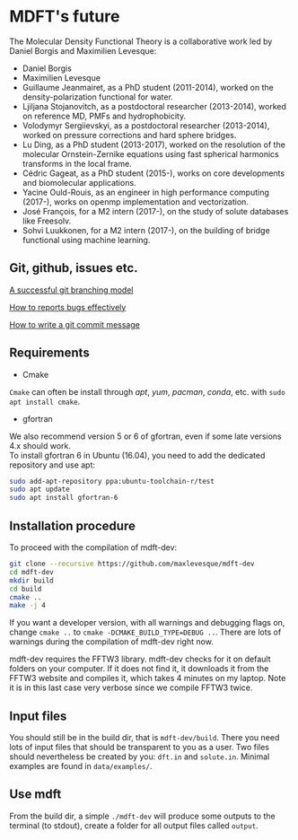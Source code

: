 # MDFT's future

The Molecular Density Functional Theory is a collaborative work led by Daniel Borgis and Maximilien Levesque:

- Daniel Borgis  
- Maximilien Levesque  
- Guillaume Jeanmairet, as a PhD student (2011-2014), worked on the density-polarization functional for water.    
- Ljiljana Stojanovitch, as a postdoctoral researcher (2013-2014), worked on reference MD, PMFs and hydrophobicity.  
- Volodymyr Sergiievskyi, as a postdoctoral researcher (2013-2014), worked on pressure corrections and hard sphere bridges.  
- Lu Ding, as a PhD student (2013-2017), worked on the resolution of the molecular Ornstein-Zernike equations using fast spherical harmonics transforms in the local frame.  
- Cédric Gageat, as a PhD student (2015-), works on core developments and biomolecular applications.  
- Yacine Ould-Rouis, as an engineer in high performance computing (2017-), works on openmp implementation and vectorization.   
- José François, for a M2 intern (2017-), on the study of solute databases like Freesolv.  
- Sohvi Luukkonen, for a M2 intern (2017-), on the building of bridge functional using machine learning.  

## Git, github, issues etc.

[A successful git branching model](http://nvie.com/posts/a-successful-git-branching-model/)

[How to reports bugs effectively](http://www.chiark.greenend.org.uk/~sgtatham/bugs.html)

[How to write a git commit message](http://chris.beams.io/posts/git-commit/)


## Requirements

- Cmake

`Cmake` can often be install through *apt*, *yum*, *pacman*, *conda*, etc.  with `sudo apt install cmake`.

- gfortran

We also recommend version 5 or 6 of gfortran, even if some late versions 4.x should work.  
To install gfortran 6 in Ubuntu (16.04), you need to add the dedicated repository and use apt:  
```sh
sudo add-apt-repository ppa:ubuntu-toolchain-r/test
sudo apt update
sudo apt install gfortran-6
```

## Installation procedure

To proceed with the compilation of mdft-dev:

```sh
git clone --recursive https://github.com/maxlevesque/mdft-dev
cd mdft-dev
mkdir build
cd build
cmake ..
make -j 4
```

If you want a developer version, with all warnings and debugging flags on, change `cmake ..` to `cmake -DCMAKE_BUILD_TYPE=DEBUG ..`.  There are lots of warnings during the compilation of mdft-dev right now.

mdft-dev requires the FFTW3 library. mdft-dev checks for it on default folders on your computer. If it does not find it, it
downloads it from the FFTW3 website and compiles it, which takes 4 minutes on my laptop. Note it is in this last case very verbose since we compile FFTW3 twice.

## Input files

You should still be in the build dir, that is `mdft-dev/build`. There you need lots of input files that should be transparent to you as a user. Two files should nevertheless be created by you: `dft.in` and `solute.in`. Minimal examples are found in  `data/examples/`.  

## Use mdft

From the build dir, a simple `./mdft-dev` will produce some outputs to the terminal (to stdout), create a folder for all output files called `output`.
